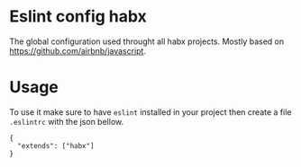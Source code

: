 # Eslint config habx

The global configuration used throught all habx projects.
Mostly based on https://github.com/airbnb/javascript.

# Usage

To use it make sure to have `eslint` installed in your project then create a file `.eslintrc` with the json bellow.


```
{
  "extends": ["habx"]
}
```
